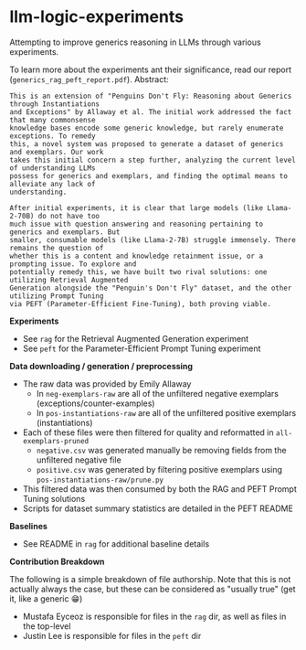 # llm-logic-experiments
Attempting to improve generics reasoning in LLMs through various experiments.

To learn more about the experiments ant their significance, read our report (`generics_rag_peft_report.pdf`).
Abstract:
```
This is an extension of "Penguins Don't Fly: Reasoning about Generics through Instantiations
and Exceptions" by Allaway et al. The initial work addressed the fact that many commonsense
knowledge bases encode some generic knowledge, but rarely enumerate exceptions. To remedy
this, a novel system was proposed to generate a dataset of generics and exemplars. Our work
takes this initial concern a step further, analyzing the current level of understanding LLMs
possess for generics and exemplars, and finding the optimal means to alleviate any lack of
understanding.

After initial experiments, it is clear that large models (like Llama-2-70B) do not have too
much issue with question answering and reasoning pertaining to generics and exemplars. But
smaller, consumable models (like Llama-2-7B) struggle immensely. There remains the question of
whether this is a content and knowledge retainment issue, or a prompting issue. To explore and
potentially remedy this, we have built two rival solutions: one utilizing Retrieval Augmented
Generation alongside the "Penguin's Don't Fly" dataset, and the other utilizing Prompt Tuning
via PEFT (Parameter-Efficient Fine-Tuning), both proving viable.
```

**Experiments**

 - See `rag` for the Retrieval Augmented Generation experiment
 - See `peft` for the Parameter-Efficient Prompt Tuning experiment

**Data downloading / generation / preprocessing**

 - The raw data was provided by Emily Allaway
   - In `neg-exemplars-raw` are all of the unfiltered negative exemplars (exceptions/counter-examples)
   - In `pos-instantiations-raw` are all of the unfiltered positive exemplars (instantiations)
 - Each of these files were then filtered for quality and reformatted in `all-exemplars-pruned`
   - `negative.csv` was generated manually be removing fields from the unfiltered negative file
   - `positive.csv` was generated by filtering positive exemplars using `pos-instantiations-raw/prune.py`
 - This filtered data was then consumed by both the RAG and PEFT Prompt Tuning solutions
 - Scripts for dataset summary statistics are detailed in the PEFT README

**Baselines**

 - See README in `rag` for additional baseline details

**Contribution Breakdown**

The following is a simple breakdown of file authorship. Note that this is not actually always the case, but these can be considered as "usually true" (get it, like a generic 😁)
 - Mustafa Eyceoz is responsible for files in the `rag` dir, as well as files in the top-level
 - Justin Lee is responsible for files in the `peft` dir
